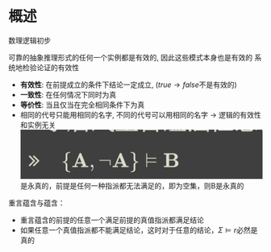 # 概述
数理逻辑初步

可靠的抽象推理形式的任何一个实例都是有效的, 因此这些模式本身也是有效的
系统地检验论证的有效性
- **有效性**: 在前提成立的条件下结论一定成立, ($true \rightarrow false$不是有效的)
- **一致性**: 在任何情况下同时为真
- **等价性**: 当且仅当在完全相同条件下为真
-  相同的代号只能用相同的名字, 不同的代号可以用相同的名字 $\rightarrow$ 逻辑的有效性和实例无关
![输入图片说明](/imgs/2024-03-21/azSrs1stw0DLgeJe.png)
是永真的，前提是任何一种指派都无法满足的，即为空集，则B是永真的

重言蕴含与蕴含：
- 重言蕴含的前提的任意一个满足前提的真值指派都满足结论
- 如果任意一个真值指派都不能满足结论，这时对于任意的结论，$\Sigma \models r$必然是真的
<!--stackedit_data:
eyJoaXN0b3J5IjpbMjE0MjYxODg3LDExNTk0MDI1MywtMTAyNT
E0NjIxNSwtMjg3MjEwNTQ1LC0xMDE1OTUxNDk5LDExNjUwNTcz
MTUsMTMwMzgwODcwOCw5Nzk1OTQwODgsLTE4Nzk2MDAxMTksMT
AzMjc5ODM2M119
-->